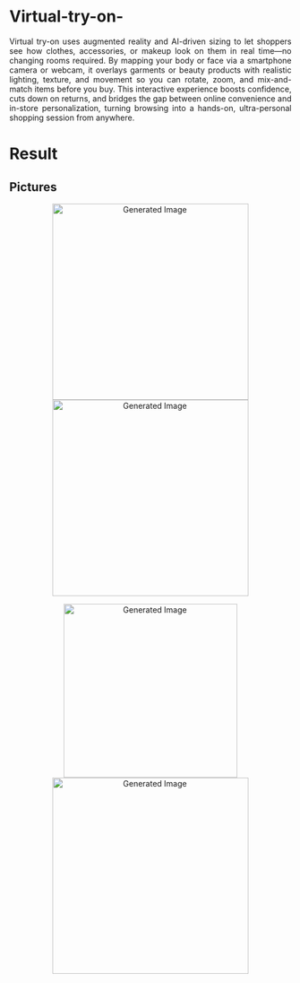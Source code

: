 # Virtual-try-on-
<p align="justify"> Virtual try-on uses augmented reality and AI-driven sizing to let shoppers see how clothes, accessories, or makeup look on them in real time—no changing rooms required. By mapping your body or face via a smartphone camera or webcam, it overlays garments or beauty products with realistic lighting, texture, and movement so you can rotate, zoom, and mix-and-match items before you buy. This interactive experience boosts confidence, cuts down on returns, and bridges the gap between online convenience and in-store personalization, turning browsing into a hands-on, ultra-personal shopping session from anywhere.</p>


# Result
## Pictures
<p align="center">
  <img src="https://github.com/user-attachments/assets/971d19f7-7acd-4ac5-923b-716281b7c9c9" width="350" title="Generated Image">
  <img src="https://github.com/user-attachments/assets/d6601ae5-aac2-4dda-91dc-283915d2dfab" width="350" title="Generated Image">
</p>


<p align="center">
  <img src="https://github.com/user-attachments/assets/61847ae4-1377-41ee-9580-7364a56dd98b" width="310" title="Generated Image">
  <img src="https://github.com/user-attachments/assets/1ac4c8a7-af56-4ee8-8dd3-d9c6ff661591" width="350" title="Generated Image">
</p>
